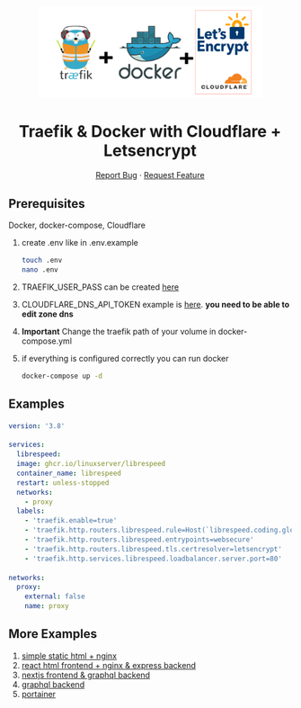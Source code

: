<p align="center">
  <a href="https://github.com/0-don/traefik">
    <img src="img/traefik.png" alt="Logo" width=400 />
  </a>

  <p align="center">
    <h1 align="center">Traefik & Docker with Cloudflare + Letsencrypt</h1>

  <p align="center">
    <a  href="https://github.com/0-don/clippy/issues">Report Bug</a>
    ·
    <a href="https://github.com/0-don/clippy/issues">Request Feature</a>
  </p>

</p>

## Prerequisites

Docker, docker-compose, Cloudflare

1. create .env like in .env.example

   ```sh
   touch .env
   nano .env
   ```

2. TRAEFIK_USER_PASS can be created [here](https://www.web2generators.com/apache-tools/htpasswd-generator)

3. CLOUDFLARE_DNS_API_TOKEN example is [here](https://dash.cloudflare.com/profile/api-tokens). **you need to be able to edit zone dns**

4. **Important** Change the traefik path of your volume in docker-compose.yml

5. if everything is configured correctly you can run docker

   ```sh
   docker-compose up -d
   ```

## Examples

```yaml
version: '3.8'

services:
  librespeed:
  image: ghcr.io/linuxserver/librespeed
  container_name: librespeed
  restart: unless-stopped
  networks:
    - proxy
  labels:
    - 'traefik.enable=true'
    - 'traefik.http.routers.librespeed.rule=Host(`librespeed.coding.global`)'
    - 'traefik.http.routers.librespeed.entrypoints=websecure'
    - 'traefik.http.routers.librespeed.tls.certresolver=letsencrypt'
    - 'traefik.http.services.librespeed.loadbalancer.server.port=80'

networks:
  proxy:
    external: false
    name: proxy
```
## More Examples

1. [simple static html + nginx](https://github.com/0-don/cashclock)
2. [react html frontend + nginx & express backend](https://github.com/0-don/pAlarm)
3. [nextjs frontend & graphql backend](https://github.com/0-don/echat)
3. [graphql backend](https://github.com/0-don/igdb-graphql)
4. [portainer](https://github.com/0-don/portainer)
